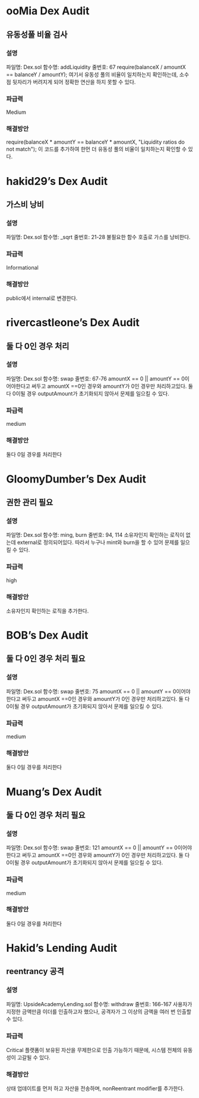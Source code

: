 # ooMia Dex Audit
## 유동성풀 비율 검사
### 설명
파일명: Dex.sol
함수명: addLiquidity
줄번호: 67
require(balanceX / amountX == balanceY / amountY);
여기서 유동성 풀의 비율이 일치하는지 확인하는데, 소수점 뒷자리가 버려지게 되어 정확한 연산을 하지 못할 수 있다.
### 파급력
Medium
### 해결방안
require(balanceX * amountY == balanceY * amountX, "Liquidity ratios do not match"); 이 코드를 추가하여 한먼 더 유동성 풀의 비율이 일치하는지 확인할 수 있다.

# hakid29’s Dex Audit
## 가스비 낭비
### 설명
파일명: Dex.sol
함수명: _sqrt
줄번호: 21-28
불필요한 함수 호출로 가스를 낭비한다.
### 파급력
Informational
### 해결방안
public에서 internal로 변경한다.

# rivercastleone’s Dex Audit
## 둘 다 0인 경우 처리
### 설명
파일명: Dex.sol
함수명: swap
줄번호: 67-76
amountX == 0 || amountY == 0이어야한다고 써두고 amountX ==0인 경우와 amountY가 0인 경우만 처리하고있다. 둘 다 0이될 경우 outputAmount가 초기화되지 않아서 문제를 일으킬 수 있다.
### 파급력
medium
### 해결방안
둘다 0일 경우를 처리한다

# GloomyDumber’s Dex Audit
## 권한 관리 필요
### 설명
파일명: Dex.sol
함수명: ming, burn
줄번호: 94, 114
소유자인지 확인하는 로직이 없는데 external로 정의되어있다. 따라서 누구나 mint와 burn을 할 수 있어 문제를 일으킬 수 있다.
### 파급력
high
### 해결방안
소유자인지 확인하는 로직을 추가한다.

# BOB’s Dex Audit
## 둘 다 0인 경우 처리 필요 
### 설명
파일명: Dex.sol
함수명: swap
줄번호: 75 
amountX == 0 || amountY == 0이어야한다고 써두고 amountX ==0인 경우와 amountY가 0인 경우만 처리하고있다. 둘 다 0이될 경우 outputAmount가 초기화되지 않아서 문제를 일으킬 수 있다.
### 파급력
medium
### 해결방안
둘다 0일 경우를 처리한다

# Muang’s Dex Audit
## 둘 다 0인 경우 처리 필요 
### 설명
파일명: Dex.sol
함수명: swap
줄번호: 121
amountX == 0 || amountY == 0이어야한다고 써두고 amountX ==0인 경우와 amountY가 0인 경우만 처리하고있다. 둘 다 0이될 경우 outputAmount가 초기화되지 않아서 문제를 일으킬 수 있다.
### 파급력
medium
### 해결방안
둘다 0일 경우를 처리한다

# Hakid’s Lending Audit
## reentrancy 공격 
### 설명
파일명: UpsideAcademyLending.sol
함수명: withdraw
줄번호: 166-167
사용자가 지정한 금액만큼 이더를 인출하고자 했으나, 공격자가 그 이상의 금액을 여러 번 인출할 수 있다.
### 파급력
Critical
플랫폼이 보유된 자산을 무제한으로 인출 가능하기 때문에, 시스템 전체의 유동성이 고갈될 수 있다.
### 해결방안
상태 업데이트를 먼저 하고 자산을 전송하며, nonReentrant modifier를 추가한다.
